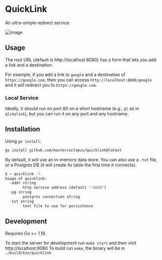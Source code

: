 # QuickLink

An ultra-simple redirect service.

![image](https://user-images.githubusercontent.com/595010/200184840-bd4afa18-02e2-4273-94d6-5d8fdb4c76f0.png)

## Usage

The root URL (default is http://localhost:8080) has a form that lets you add a link and a destination.

For example, if you add a link to `google` and a destination of `https://google.com`, then you can access `http://localhost:8080/google` and it will redirect you to `https://google.com`.

### Local Service

Ideally, it should run on port 80 on a short hostname (e.g., `ql` as in `ql/mylink`), but you can run it on any port and any hostname.

## Installation

Using `go install`:

```bash
go install github.com/mastercactapus/quicklink@latest
```

By default, it will use an in-memory data store. You can also use a `.txt` file, or a Postgres DB (it will create its table the first time it connects).

```bash
$ > quicklink -h
Usage of quicklink:
  -addr string
    	http service address (default ":8080")
  -pg string
    	postgres connection string
  -txt string
    	text file to use for persistence
```

## Development

Requires Go >= 1.19.

To start the server for development run `make start` and then visit http://localhost:8080
To build run `make`, the binary will be in `./build/bin/quicklink`
